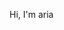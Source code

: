 Hi, I'm aria
<!---
ariya83ab/ariya83ab is a ✨ special ✨ repository because its `README.md` (this file) appears on your GitHub profile.
You can click the Preview link to take a look at your changes.
--->
